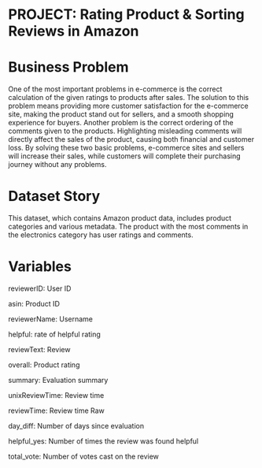 # PROJECT: Rating Product & Sorting Reviews in Amazon

# Business Problem

One of the most important problems in e-commerce is the correct calculation of the given ratings to products after sales. The solution to this problem means providing more customer satisfaction for the e-commerce site, making the product stand out for sellers, and a smooth shopping experience for buyers. Another problem is the correct ordering of the comments given to the products. Highlighting misleading comments will directly affect the sales of the product, causing both financial and customer loss. By solving these two basic problems, e-commerce sites and sellers will increase their sales, while customers will complete their purchasing journey without any problems.

# Dataset Story


This dataset, which contains Amazon product data, includes product categories and various metadata.
The product with the most comments in the electronics category has user ratings and comments.

# Variables
reviewerID: User ID

asin: Product ID

reviewerName: Username

helpful: rate of helpful rating

reviewText: Review

overall: Product rating

summary: Evaluation summary

unixReviewTime: Review time

reviewTime: Review time Raw

day_diff: Number of days since evaluation

helpful_yes: Number of times the review was found helpful

total_vote: Number of votes cast on the review